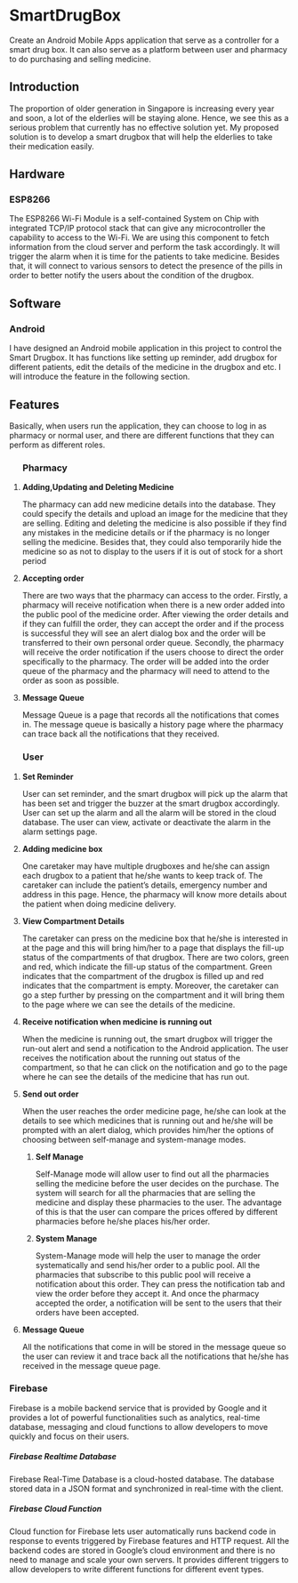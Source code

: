 # SmartDrugBox
Create an Android Mobile Apps application that serve as a controller for a smart drug box. 
It can also serve as a platform between user and pharmacy to do purchasing and selling medicine.

<h2>Introduction</h2>
The proportion of older generation in Singapore is increasing every year and soon, a lot of the 
elderlies will be staying alone. Hence, we see this as a serious problem that currently has no 
effective solution yet. My proposed solution is to develop a smart drugbox that will help the 
elderlies to take their medication easily.

<h2>Hardware</h2>
<h3>ESP8266</h3>
The ESP8266 Wi-Fi Module is a self-contained System on Chip with integrated TCP/IP protocol stack 
that can give any microcontroller the capability to access to the Wi-Fi. We are using this component
to fetch information from the cloud server and perform the task accordingly. It will trigger the alarm
when it is time for the patients to take medicine. Besides that, it will connect to various sensors
to detect the presence of the pills in order to better notify the users about the condition of the 
drugbox.

<h2>Software</h2>
<h3>Android</h3>
I have designed an Android mobile application in this project to control the Smart Drugbox. It has
functions like setting up reminder, add drugbox for different patients, edit the details of the medicine
in the drugbox and etc. I will introduce the feature in the following section.

<h2>Features</h2>
Basically, when users run the application, they can choose to log in as pharmacy or normal user, 
and there are different functions that they can perform as different roles. 
<ol>
<h3>Pharmacy</h3>
<li>
    <p><strong>Adding,Updating and Deleting Medicine</strong></p>
    <p>The pharmacy can add new medicine details into the database. They  could specify the details
     and upload an image for the medicine that they are selling. Editing and deleting the medicine 
     is also possible if they find any mistakes in the medicine details or if the pharmacy is no 
     longer selling the medicine. Besides that, they could also temporarily hide the medicine so as 
     not to display to the users if it is out of stock for a short period</p>
</li>
<li>
    <p><strong>Accepting order</strong></p>
        <p>There are two ways that the pharmacy can access to the order. Firstly, a pharmacy will 
        receive notification when there is a new order added into the public pool of the medicine 
        order. After viewing the order details and if they can fulfill the order, they can accept the 
        order and if the process is successful they will see an alert dialog box and the order will 
        be transferred to their own personal order queue. Secondly, the pharmacy will receive the 
        order notification if the users choose to direct the order specifically to 
        the pharmacy. The order will be added into the order queue of the pharmacy and 
        the pharmacy will need to attend to the order as soon as possible.                                                                              
</p>
</li>
<li>
   <p><strong>Message Queue</strong></p>
       <p>Message Queue is a page that records all the notifications that comes
       in. The message queue is basically a history page where the pharmacy can trace back all the 
       notifications that they received.</p>
</li>
</ol>

<ol>
<h3>User</h3>
<li>
    <p><strong>Set Reminder</strong></p>
    <p>User can set reminder, and the smart drugbox will pick up the alarm that has been set and trigger 
    the buzzer at the smart drugbox accordingly. User can set up the alarm 
    and all the alarm will be stored in the cloud database. The user can view, activate or deactivate 
    the alarm in the alarm settings page.</p>
</li>
<li>
    <p><strong>Adding medicine box</strong></p>
        <p>One caretaker may have multiple drugboxes and he/she can assign each drugbox to a patient
        that he/she wants to keep track of. The caretaker can include the patient’s 
        details, emergency number and address in this page. Hence, the pharmacy will know more 
        details about the patient when doing medicine delivery.                                                                              
</p>
</li>
<li>
   <p><strong>View Compartment Details</strong></p>
       <p>The caretaker can press on the medicine box that he/she is interested in at the page and 
       this will bring him/her to a page that displays the fill-up status of the compartments
       of that drugbox. There are two colors, green and red,
       which indicate the fill-up status of the compartment. Green indicates that the compartment 
       of the drugbox is filled up and red indicates that the compartment is empty. Moreover, the
       caretaker can go a step further by pressing on the compartment and it will bring them to 
       the page where we can see the details of the medicine.</p>
</li>
<li>
   <p><strong>Receive notification when medicine is running out</strong></p>
       <p>When the medicine is running out, the smart drugbox will trigger the run-out alert and 
       send a notification to the Android application. The user receives the 
       notification about the running out status of the compartment, so that he can click on the 
       notification and go to the page where he can see the details of the medicine that has run 
       out.</p>
</li>
<li>
   <p><strong>Send out order</strong></p>
       <p>When the user reaches the order medicine page, he/she can look at the details to see which 
       medicines that is running out and he/she will be prompted with an alert dialog, 
       which provides him/her the options of choosing between self-manage and 
       system-manage modes.</p>
      <ol>
      <li><strong>Self Manage</strong>
      <p>
      Self-Manage mode will allow user to find out all the pharmacies selling the medicine before 
      the user decides on the purchase. The system will search for all the pharmacies that are 
      selling the medicine and display these pharmacies to the user. The advantage of this is that 
      the user can compare the prices offered by different pharmacies before he/she places his/her 
      order.
      </p>
      </li>
      <li>
      <strong>System Manage</strong>
      <p>
      System-Manage mode will help the user to manage the order systematically and send his/her 
      order to a public pool. All the pharmacies that subscribe to this public pool will receive 
      a notification about this order. They can press the notification tab and view the order before
      they accept it. And once the pharmacy accepted the order, a notification will be sent to the 
      users that their orders have been accepted.
      </p>
      </li>
      </ol>
</li>
<li>
   <p><strong>Message Queue</strong></p>
       <p>All the notifications that come in will be stored in the message queue so the user can 
       review it and trace back all the notifications that he/she has received in the message queue 
       page.</p>
</li>
</ol>
<h3>Firebase</h3>
Firebase is a mobile backend service that is provided by Google and it provides a lot of 
powerful functionalities such as analytics, real-time database, messaging and 
cloud functions to allow developers to move quickly and focus on their users. 

<h5>Firebase Realtime Database</h5>
Firebase Real-Time Database is a cloud-hosted database. The database stored data in a JSON format
and synchronized in real-time with the client.

<h5>Firebase Cloud Function</h5>
Cloud function for Firebase lets user automatically runs backend code in response to events triggered 
by Firebase features and HTTP request. All the backend codes are stored in Google’s cloud environment
and there is no need to manage and scale your own servers. It provides different triggers to allow 
developers to write different functions for different event types. 